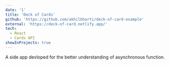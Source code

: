 ```yaml
---
date: '1'
title: 'Deck of Cards'
github: 'https://github.com/akhilbharti/deck-of-card-example'
external: 'https://deck-of-card.netlify.app/'
tech:
  - React
  - Cards API
showInProjects: true
---
```


A side app devloped for the better understanding of asynchronous function.
